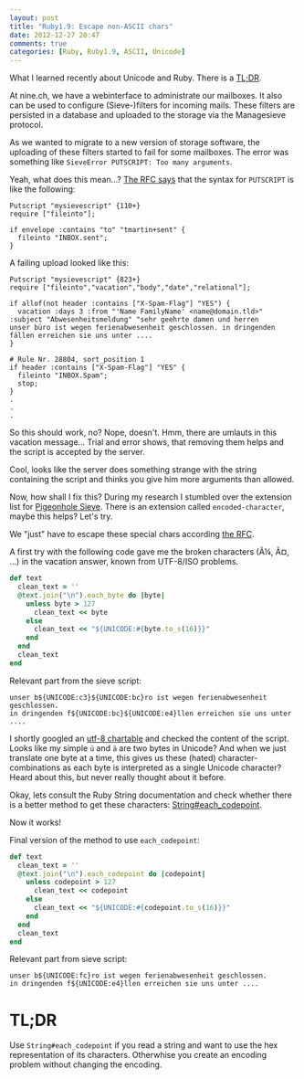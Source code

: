 ```yaml
---
layout: post
title: "Ruby1.9: Escape non-ASCII chars"
date: 2012-12-27 20:47
comments: true
categories: [Ruby, Ruby1.9, ASCII, Unicode]
---
```


What I learned recently about Unicode and Ruby. There is a [TL;DR](/blog/2012/12/27/ruby1-dot-9-escape-non-ascii-chars/#tldr).

<!-- more -->

At nine.ch, we have a webinterface to administrate our mailboxes. It also can be used to
configure (Sieve-)filters for incoming mails. These filters are persisted in a database and
uploaded to the storage via the Managesieve protocol.

As we wanted to migrate to a new version of storage software, the uploading of these filters started to fail for some mailboxes.
The error was something like ```SieveError PUTSCRIPT: Too many arguments```.

Yeah, what does this mean...? [The RFC says](http://tools.ietf.org/html/draft-martin-managesieve-12#section-2.6)
that the syntax for ```PUTSCRIPT``` is like the following:

```
Putscript "mysievescript" {110+}
require ["fileinto"];

if envelope :contains "to" "tmartin+sent" {
  fileinto "INBOX.sent";
}
```

A failing upload looked like this:
```
Putscript "mysievescript" {823+}
require ["fileinto","vacation","body","date","relational"];

if allof(not header :contains ["X-Spam-Flag"] "YES") {
  vacation :days 3 :from "'Name FamilyName' <name@domain.tld>" :subject "Abwesenheitsmeldung" "sehr geehrte damen und herren
unser büro ist wegen ferienabwesenheit geschlossen. in dringenden fällen erreichen sie uns unter ....
}

# Rule Nr. 28804, sort_position 1
if header :contains ["X-Spam-Flag"] "YES" {
  fileinto "INBOX.Spam";
  stop;
}
.
.
.
```

So this should work, no? Nope, doesn't. Hmm, there are umlauts in this vacation message... Trial and error shows, that removing them helps and
the script is accepted by the server.

Cool, looks like the server does something strange with the string containing the script and thinks you give him more arguments than allowed.

Now, how shall I fix this? During my research I stumbled over the extension list for [Pigeonhole Sieve](http://wiki2.dovecot.org/Pigeonhole/Sieve).
There is an extension called ```encoded-character```, maybe this helps? Let's try.

We "just" have to escape these special chars according [the RFC](http://tools.ietf.org/html/rfc5228#section-2.4.2.4).

A first try with the following code gave me the broken characters (Ã¼, Ã¤, ...) in the vacation answer, known from UTF-8/ISO problems.

```ruby
def text
  clean_text = ''
  @text.join("\n").each_byte do |byte|
    unless byte > 127
      clean_text << byte
    else
      clean_text << "${UNICODE:#{byte.to_s(16)}}"
    end
  end
  clean_text
end
```

Relevant part from the sieve script:
```text
unser b${UNICODE:c3}${UNICODE:bc}ro ist wegen ferienabwesenheit geschlossen.
in dringenden f${UNICODE:bc}${UNICODE:e4}llen erreichen sie uns unter ....
```

I shortly googled an [utf-8 chartable](http://www.utf8-chartable.de/) and checked the content of the script.
Looks like my simple ```ü``` and ```ä``` are two bytes in Unicode? And when we just translate one byte at a time, this gives us
these (hated) character-combinations as each byte is interpreted as a single Unicode character?
Heard about this, but never really thought about it before.

Okay, lets consult the Ruby String documentation and check whether there is a better method to get these characters:
[String#each_codepoint](http://www.ruby-doc.org/core-1.9.3/String.html#method-i-each_codepoint).

Now it works!

Final version of the method to use ```each_codepoint```:

```ruby
def text
  clean_text = ''
  @text.join("\n").each_codepoint do |codepoint|
    unless codepoint > 127
      clean_text << codepoint
    else
      clean_text << "${UNICODE:#{codepoint.to_s(16)}}"
    end
  end
  clean_text
end
```

Relevant part from sieve script:
```text
unser b${UNICODE:fc}ro ist wegen ferienabwesenheit geschlossen.
in dringenden f${UNICODE:e4}llen erreichen sie uns unter ....
```


# <a id='tldr'></a> TL;DR

Use ```String#each_codepoint``` if you read a string and want to use the hex representation of its characters. Otherwhise you create
an encoding problem without changing the encoding.

